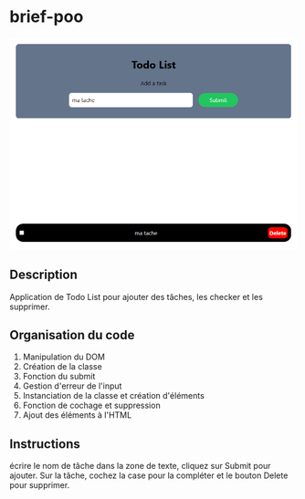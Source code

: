 # brief-poo

![Rendu final](./Rendu.PNG)

## Description 
Application de Todo List pour ajouter des tâches, les checker et les supprimer.

## Organisation du code
1. Manipulation du DOM
2. Création de la classe
3. Fonction du submit
4. Gestion d'erreur de l'input
5. Instanciation de la classe et création d'éléments
6. Fonction de cochage et suppression
7. Ajout des éléments à l'HTML

## Instructions 
écrire le nom de tâche dans la zone de texte, cliquez sur Submit pour ajouter.
Sur la tâche, cochez la case pour la compléter et le bouton Delete pour supprimer.
